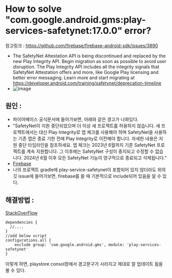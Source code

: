 # How to solve "com.google.android.gms:play-services-safetynet:17.0.0" error?

참고링크 :
https://github.com/firebase/firebase-android-sdk/issues/3890

- The SafetyNet Attestation API is being discontinued and replaced by the new Play Integrity API. Begin migration as soon as possible to avoid user disruption. The Play Integrity API includes all the integrity signals that SafetyNet Attestation offers and more, like Google Play licensing and better error messaging. Learn more and start migrating at https://developer.android.com/training/safetynet/deprecation-timeline
- ![image](https://user-images.githubusercontent.com/90952132/235853731-f6dcaaf1-b1d2-4eaa-ac53-e05bfe352dab.png)

## 원인 :
- 파이어베이스 공식문서에 들어가보면, 아래와 같은 경고가 나와있다.
- "SafetyNet이 지원 중단되었으며 더 이상 새 프로젝트를 허용하지 않습니다. 새 프로젝트에서는 대신 Play Integrity로 앱 체크를 사용해야 하며 SafetyNet을 사용하는 기존 앱은 종료 기한 전에 Play Integrity로 이전해야 합니다. 자세한 내용은 지원 중단 타임라인을 참조하세요.
앱 체크는 2023년 6월까지 기존 SafetyNet 프로젝트를 계속 지원합니다. 그 이후에는 SafetyNet 구성이 중지되고 수정할 수 없습니다. 2024년 6월 이후 모든 SafetyNet 기능이 영구적으로 종료되고 삭제됩니다."
- [Firebase](https://firebase.google.com/docs/app-check/android/safetynet-provider?hl=ko)
- 나의 프로젝트 gradle에 play-service-safetynet이 포함되어 있지 않더라도 위의 깃 issue에 들어가보면, firebase를 쓸 때 기본적으로 include되어 있음을 알 수 있다.


## 해결방법 :
[StackOverFlow](https://stackoverflow.com/questions/73245130/how-to-fix-remove-the-play-services-safetynet-warning)
```
dependencies {
  //....
}
//add below script  
configurations.all { 
    exclude group: 'com.google.android.gms', module: 'play-services-safetynet'
}
```

이렇게 하면, playstore consol창에서 경고문구가 사라지고 제대로 잘 업데이트 됨을 볼 수 있다.
